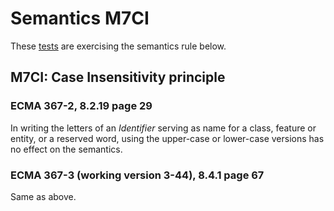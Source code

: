 # Semantics M7CI

These [tests](.) are exercising the semantics rule below.

## M7CI: Case Insensitivity principle

### ECMA 367-2, 8.2.19 page 29

In writing the letters of an *Identifier* serving as name for a class, feature or entity, or a reserved word, using the upper-case or lower-case versions has no effect on the semantics.

### ECMA 367-3 (working version 3-44), 8.4.1 page 67

Same as above.
